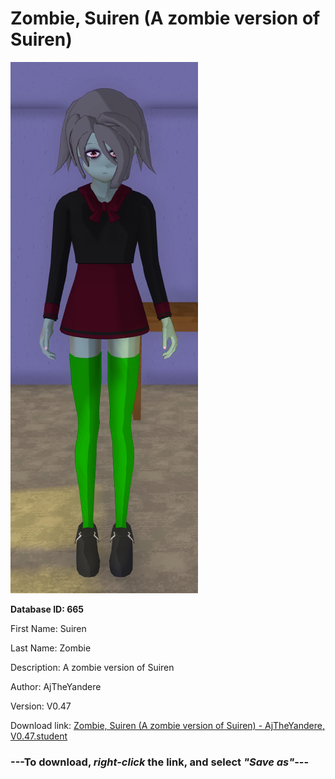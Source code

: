 # Zombie, Suiren (A zombie version of Suiren)

<img src="https://raw.githubusercontent.com/Arbiter1223/Daigaku-Gurashi-Custom-Students/master/Students/Files/Zombie%2C%20Suiren%20(A%20zombie%20version%20of%20Suiren).png" title="Zombie, Suiren (A zombie version of Suiren) - AjTheYandere, V0.47">

**Database ID: 665**

First Name: Suiren

Last Name: Zombie

Description: A zombie version of Suiren

Author: AjTheYandere

Version: V0.47

Download link: <a href="https://raw.githubusercontent.com/Arbiter1223/Daigaku-Gurashi-Custom-Students/master/Students/Files/Zombie%2C%20Suiren%20(A%20zombie%20version%20of%20Suiren)%20-%20AjTheYandere%2C%20V0.47.student">Zombie, Suiren (A zombie version of Suiren) - AjTheYandere, V0.47.student</a>

### ---**To download, _right-click_ the link, and select _"Save as"_**---
